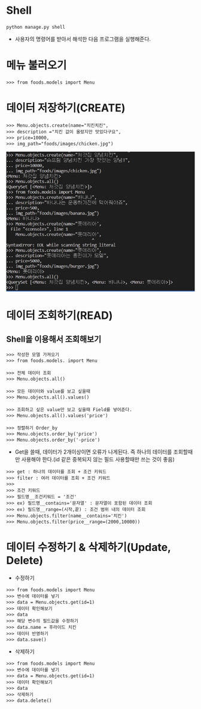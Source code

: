 # Shell
```shell
python manage.py shell
```
* 사용자의 명령어를 받아서 해석한 다음 프로그램을 실행해준다.

# 메뉴 불러오기
```shell
>>> from foods.models import Menu
```

# 데이터 저장하기(CREATE)
```shell
>>> Menu.objects.create(name="치킨치킨",
>>> description ="치킨 값이 올랐지만 맛있다구요",
>>> price=10000,
>>> img_path="foods/images/chicken.jpg")
```
![1](./create.assets/%ED%99%94%EB%A9%B4%20%EC%BA%A1%EC%B2%98%202022-09-24%20205311.jpg)


# 데이터 조회하기(READ)

## Shell을 이용해서 조회해보기
```shell
>>> 작성한 모델 가져오기
>>> from foods.models. import Menu

>>> 전체 데이터 조회
>>> Menu.objects.all()

>>> 모든 데이터와 value를 보고 싶을때
>>> Menu.objects.all().values()

>>> 조회하고 싶은 value만 보고 싶을때 Field를 넣어준다.
>>> Menu.objects.all().values('price')

>>> 정렬하기 Order_by
>>> Menu.objects.order_by('price')
>>> Menu.objects.order_by('-price')
```


* Get을 쓸때, 데이터가 2개이상이면 오류가 나게된다. 즉 하나의 데이터를 조회할때만 사용해야 한다.(id 같은 중복되지 않는 필드 사용할때만 쓰는 것이 좋음)
```shell
>>> get : 하나의 데이터를 조회 + 조건 키워드
>>> filter : 여러 데이터를 조회 + 조건 키워드
>>>
>>> 조건 키워드
>>> 필드명__조건키워드 = '조건'
>>> ex) 필드명__contains='문자열' : 문자열이 포함된 데이터 조회
>>> ex) 필드명__range=(시작,끝) : 조건 범위 내의 데이터 조회
>>> Menu.objects.filter(name__contains='치킨')
>>> Menu.objects.filter(price__range=(2000,10000))

```
# 데이터 수정하기 & 삭제하기(Update, Delete)

* 수정하기
```shell
>>> from foods.models import Menu
>>> 변수에 데이터를 넣기
>>> data = Menu.objects.get(id=1)
>>> 데이터 확인해보기
>>> data
>>> 해당 변수의 필드값을 수정하기
>>> data.name = 후라이드 치킨
>>> 데이터 반영하기
>>> data.save()
```
* 삭제하기
```shell
>>> from foods.models import Menu
>>> 변수에 데이터를 넣기
>>> data = Menu.objects.get(id=1)
>>> 데이터 확인해보기
>>> data
>>> 삭제하기
>>> data.delete()
```
